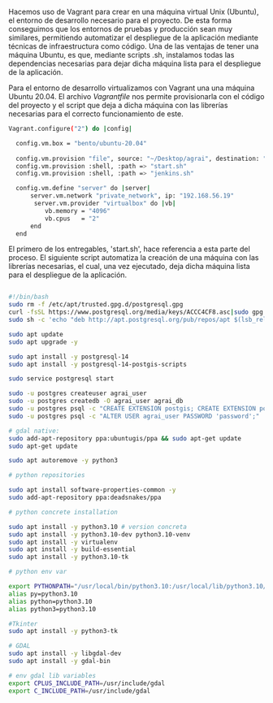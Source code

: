 
Hacemos uso de Vagrant para crear en una máquina virtual Unix (Ubuntu), el entorno de desarrollo necesario para el proyecto. De esta forma conseguimos que los entornos de pruebas y producción sean muy similares, permitiendo automatizar el despliegue de la aplicación mediante técnicas de infraestructura como código. Una de las ventajas de tener una máquina Ubuntu, es que, mediante scripts .sh, instalamos todas las dependencias necesarias para dejar dicha máquina lista para el despliegue de la aplicación.

Para el entorno de desarrollo virtualizamos con Vagrant una una máquina Ubuntu 20.04. El archivo *Vagrantfile* nos permite provisionarla con el código del proyecto y el script que deja a dicha máquina con las librerías necesarias para el correcto funcionamiento de este.

```bash
Vagrant.configure("2") do |config|

  config.vm.box = "bento/ubuntu-20.04"
  
  config.vm.provision "file", source: "~/Desktop/agrai", destination: "$HOME/"
  config.vm.provision :shell, :path => "start.sh"
  config.vm.provision :shell, :path => "jenkins.sh"

  config.vm.define "server" do |server|
      server.vm.network "private_network", ip: "192.168.56.19"
   	   server.vm.provider "virtualbox" do |vb|
		  vb.memory = "4096"
		  vb.cpus   = "2"
      end
  end
```

El primero de los entregables, 'start.sh', hace referencia a esta parte del proceso. El siguiente script automatiza la creación de una máquina con las librerías necesarias, el cual, una vez ejecutado, deja dicha máquina lista para el despliegue de la aplicación.

```bash

#!/bin/bash
sudo rm -f /etc/apt/trusted.gpg.d/postgresql.gpg
curl -fsSL https://www.postgresql.org/media/keys/ACCC4CF8.asc|sudo gpg --dearmor -o /etc/apt/trusted.gpg.d/postgresql.gpg
sudo sh -c 'echo "deb http://apt.postgresql.org/pub/repos/apt $(lsb_release -cs)-pgdg main" > /etc/apt/sources.list.d/pgdg.list'

sudo apt update
sudo apt upgrade -y

sudo apt install -y postgresql-14 
sudo apt install -y postgresql-14-postgis-scripts

sudo service postgresql start

sudo -u postgres createuser agrai_user
sudo -u postgres createdb -O agrai_user agrai_db
sudo -u postgres psql -c "CREATE EXTENSION postgis; CREATE EXTENSION postgis_topology;" agrai_db
sudo -u postgres psql -c "ALTER USER agrai_user PASSWORD 'password';"

# gdal native:
sudo add-apt-repository ppa:ubuntugis/ppa && sudo apt-get update
sudo apt-get update

sudo apt autoremove -y python3

# python repositories

sudo apt install software-properties-common -y
sudo add-apt-repository ppa:deadsnakes/ppa

# python concrete installation

sudo apt install -y python3.10 # version concreta 
sudo apt install -y python3.10-dev python3.10-venv
sudo apt install -y virtualenv
sudo apt install -y build-essential
sudo apt install -y python3.10-tk

# python env var

export PYTHONPATH="/usr/local/bin/python3.10:/usr/local/lib/python3.10/lib-dynload:/usr/local/lib/python3.10/site-packages"
alias py=python3.10
alias python=python3.10
alias python3=python3.10

#Tkinter
sudo apt install -y python3-tk

# GDAL
sudo apt install -y libgdal-dev
sudo apt install -y gdal-bin

# env gdal lib variables
export CPLUS_INCLUDE_PATH=/usr/include/gdal
export C_INCLUDE_PATH=/usr/include/gdal

```

